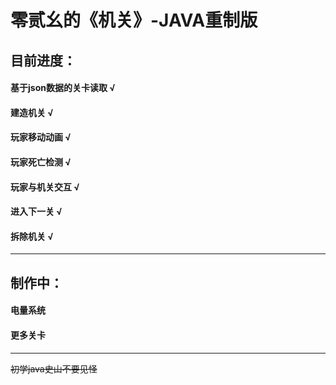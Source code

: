 # 零贰幺的《机关》-JAVA重制版



## 目前进度：

#### 基于json数据的关卡读取  √

#### 建造机关  √

#### 玩家移动动画  √

#### 玩家死亡检测  √

#### 玩家与机关交互  √

#### 进入下一关  √

#### 拆除机关  √
***
## 制作中：

#### 电量系统

#### 更多关卡

***
~~初学java史山不要见怪~~
